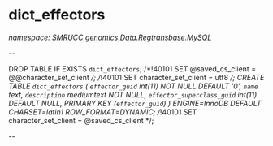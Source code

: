﻿# dict_effectors
_namespace: [SMRUCC.genomics.Data.Regtransbase.MySQL](./index.md)_

--
 
 DROP TABLE IF EXISTS `dict_effectors`;
 /*!40101 SET @saved_cs_client = @@character_set_client */;
 /*!40101 SET character_set_client = utf8 */;
 CREATE TABLE `dict_effectors` (
 `effector_guid` int(11) NOT NULL DEFAULT '0',
 `name` text,
 `description` mediumtext NOT NULL,
 `effector_superclass_guid` int(11) DEFAULT NULL,
 PRIMARY KEY (`effector_guid`)
 ) ENGINE=InnoDB DEFAULT CHARSET=latin1 ROW_FORMAT=DYNAMIC;
 /*!40101 SET character_set_client = @saved_cs_client */;
 
 --




